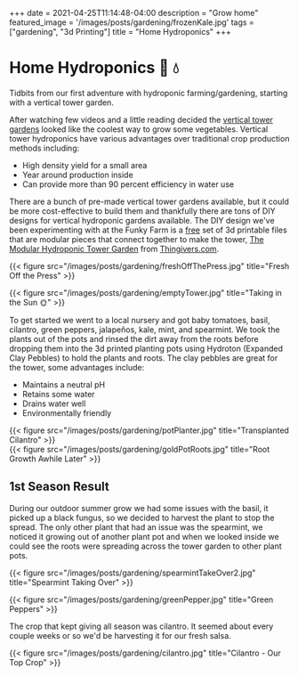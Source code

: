 +++
date = 2021-04-25T11:14:48-04:00
description = "Grow home"
featured_image = '/images/posts/gardening/frozenKale.jpg'
tags = ["gardening", "3d Printing"]
title = "Home Hydroponics"
+++

# Home Hydroponics 🌱 💧

Tidbits from our first adventure with hydroponic farming/gardening, starting with a vertical tower garden.  

<!--more-->

After watching few videos and a little reading decided the [vertical tower gardens](https://search.brave.com/images?q=hydroponic%20tower) 
looked like the coolest way to grow some vegetables. Vertical tower hydroponics have various advantages over traditional 
crop production methods including:
* High density yield for a small area
* Year around production inside
* Can provide more than 90 percent efficiency in water use

There are a bunch of pre-made vertical tower gardens available, but it could be more cost-effective to build them and 
thankfully there are tons of DIY designs for vertical hydroponic gardens available. The DIY design we've been 
experimenting with at the Funky Farm is a [free](https://creativecommons.org/licenses/by-nc-sa/4.0/) set of 3d printable 
files that are modular pieces that connect together to make the tower, [The Modular Hydroponic Tower Garden](https://www.thingiverse.com/thing:3405964) 
from [Thingivers.com](https://www.thingiverse.com/).  

{{< figure src="/images/posts/gardening/freshOffThePress.jpg" title="Fresh Off the Press" >}}  

{{< figure src="/images/posts/gardening/emptyTower.jpg" title="Taking in the Sun 🌞" >}}  

To get started we went to a local nursery and got baby tomatoes, basil, cilantro, green peppers, jalapeños, kale, mint,
and spearmint. We took the plants out of the pots and rinsed the dirt away from the roots before dropping them into the 
3d printed planting pots using Hydroton (Expanded Clay Pebbles) to hold the plants and roots. The clay pebbles are 
great for the tower, some advantages include:
* Maintains a neutral pH
* Retains some water
* Drains water well
* Environmentally friendly


{{< figure src="/images/posts/gardening/potPlanter.jpg" title="Transplanted Cilantro" >}}  
{{< figure src="/images/posts/gardening/goldPotRoots.jpg" title="Root Growth Awhile Later" >}}  

## 1st Season Result

During our outdoor summer grow we had some issues with the basil, it picked up a black fungus, so we decided to harvest 
the plant to stop the spread. The only other plant that had an issue was the spearmint, we noticed it growing out of 
another plant pot and when we looked inside we could see the roots were spreading across the tower garden to other plant 
pots.  

{{< figure src="/images/posts/gardening/spearmintTakeOver2.jpg" title="Spearmint Taking Over" >}}  

{{< figure src="/images/posts/gardening/greenPepper.jpg" title="Green Peppers" >}}  

The crop that kept giving all season was cilantro. It seemed about every couple weeks or so we'd be harvesting it for 
our fresh salsa.

{{< figure src="/images/posts/gardening/cilantro.jpg" title="Cilantro - Our Top Crop" >}}  
